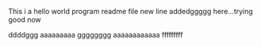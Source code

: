 This i a hello world program readme file
new line addedggggg here...trying good now

ddddggg
aaaaaaaaa
gggggggg
aaaaaaaaaaaa
fffffffff

